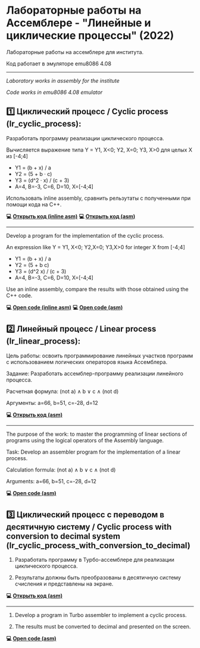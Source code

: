# Лабораторные работы на Ассемблере - "Линейные и циклические процессы" (2022)
Лабораторные работы на ассемблере для института. 

Код работает в эмуляторе emu8086 4.08
____
*Laboratory works in assembly for the institute*

*Code works in emu8086 4.08 emulator*


## 1️⃣ Циклический процесс / Cyclic process (lr_сyclic_process):

Разработать программу реализации циклического процесса.

Вычисляется выражение типа Y = Y1, X<0; Y2, X=0; Y3, X>0 для целых X из [-4;4]

- Y1 = (b + x) / a
- Y2 = (5 + b · c)
- Y3 = (d^2 · x) / (c + 3)
- A=4, B=-3, C=6, D=10, X=[-4;4]

Использовать inline assembly, сравнить рельзутаты с полученными при помощи кода на C++.

**💻 [Открыть код (inline asm)](https://github.com/countsheeptosleep/laboratory_works_asm/blob/main/lr_cyclic_process.cpp)**
**💻 [Открыть код (asm)](https://github.com/countsheeptosleep/laboratory_works_asm/blob/main/lr_cyclic_process.asm)**
____

Develop a program for the implementation of the cyclic process.

An expression like Y = Y1, X<0; Y2,X=0; Y3,X>0 for integer X from [-4;4]

- Y1 = (b + x) / a
- Y2 = (5 + b c)
- Y3 = (d^2 x) / (c + 3)
- A=4, B=-3, C=6, D=10, X=[-4;4]

Use an inline assembly, compare the results with those obtained using the C++ code.

**💻 [Open code (inline asm)](https://github.com/countsheeptosleep/laboratory_works_asm/blob/main/lr_cyclic_process.cpp)**
**💻 [Open code (asm)](https://github.com/countsheeptosleep/laboratory_works_asm/blob/main/lr_cyclic_process.asm)**

## 

## 2️⃣ Линейный процесс / Linear process (lr_linear_process):

Цель работы: освоить программирование линейных участков программ с использованием логических операторов языка Ассемблера.

Задание: Разработать ассемблер-программу реализации линейного процесса.

Расчетная формула: (not a) ∧ b ∨ c ∧ (not d)

Аргументы: a=66, b=51, c=-28, d=12

**💻 [Открыть код (asm)](https://github.com/countsheeptosleep/laboratory_works_asm/blob/main/lr_linear_process.asm)**
____

The purpose of the work: to master the programming of linear sections of programs using the logical operators of the Assembly language.

Task: Develop an assembler program for the implementation of a linear process.

Calculation formula: (not a) ∧ b ∨ c ∧ (not d)

Arguments: a=66, b=51, c=-28, d=12

**💻 [Open code (asm)](https://github.com/countsheeptosleep/laboratory_works_asm/blob/main/lr_linear_process.asm)**


## 3️⃣ Циклический процесс с переводом в десятичную систему / Сyclic process with conversion to decimal system (lr_cyclic_process_with_conversion_to_decimal)

1. Разработать программу в Турбо-ассемблере для реализации циклического процесса. 

2. Результаты должны быть преобразованы в десятичную систему счисления и представлены на экране.

**💻 [Открыть код (asm)](https://github.com/countsheeptosleep/laboratory_works_asm/blob/main/lr_cyclic_process_with_conversion_to_decimal.asm)**
____

1. Develop a program in Turbo assembler to implement a cyclic process.

2. The results must be converted to decimal and presented on the screen.

**💻 [Open code (asm)](https://github.com/countsheeptosleep/laboratory_works_asm/blob/main/lr_cyclic_process_with_conversion_to_decimal.asm)**
